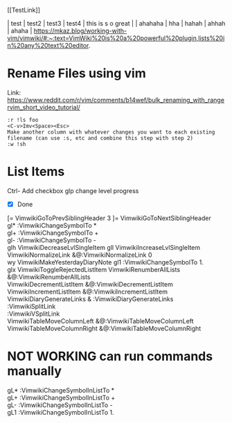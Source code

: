 [[TestLink]]


| test    | test2 | test3 | test4 | this is s o great |
| ahahaha | hha   | hahah | ahhah | ahaha             |
https://mkaz.blog/working-with-vim/vimwiki/#:~:text=VimWiki%20is%20a%20powerful%20plugin,lists%20in%20any%20text%20editor.

# Rename Files using vim
Link: https://www.reddit.com/r/vim/comments/b14wef/bulk_renaming_with_rangervim_short_video_tutorial/

```
:r !ls foo
<C-v>Imv<Space><Esc>
Make another column with whatever changes you want to each existing filename (can use :s, etc and combine this step with step 2)
:w !sh
```
# List Items
 Ctrl-<space>  Add checkbox
 glp change level progress 

- [X]  Done

[=                                  <Plug>VimwikiGoToPrevSiblingHeader 3
]=                                  <Plug>VimwikiGoToNextSiblingHeader  
gl*                                 :VimwikiChangeSymbolTo *<CR>        
gl+                                 :VimwikiChangeSymbolTo +<CR>        
gl-                                 :VimwikiChangeSymbolTo -<CR>        
glh                                 <Plug>VimwikiDecreaseLvlSingleItem 
gll                                 <Plug>VimwikiIncreaseLvlSingleItem 
<Plug>VimwikiNormalizeLink          &@:VimwikiNormalizeLink 0<CR>       
<Space>w<Space>y                    <Plug>VimwikiMakeYesterdayDiaryNote 
gl1                                 :VimwikiChangeSymbolTo 1.<CR>      
glx                                 <Plug>VimwikiToggleRejectedListItem 
<Plug>VimwikiRenumberAllLists       &@:VimwikiRenumberAllLists<CR>      
<Plug>VimwikiDecrementListItem      &@:VimwikiDecrementListItem<CR>     
<Plug>VimwikiIncrementListItem      &@:VimwikiIncrementListItem<CR>     
<Plug>VimwikiDiaryGenerateLinks     & :VimwikiDiaryGenerateLinks<CR>    
<S-2-LeftMouse>                     <LeftMouse>:VimwikiSplitLink<CR>   
<C-2-LeftMouse>                     <LeftMouse>:VimwikiVSplitLink<CR>   
<Plug>VimwikiTableMoveColumnLeft    &@:VimwikiTableMoveColumnLeft<CR>   
<Plug>VimwikiTableMoveColumnRight   &@:VimwikiTableMoveColumnRight<CR>  
# NOT WORKING can run commands manually 
gL*                                 :VimwikiChangeSymbolInListTo *<CR>  
gL+                                 :VimwikiChangeSymbolInListTo +<CR>  
gL-                                 :VimwikiChangeSymbolInListTo -<CR>  
gL1                                 :VimwikiChangeSymbolInListTo 1.<CR>  
